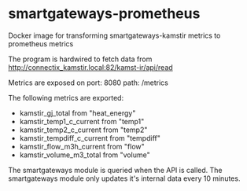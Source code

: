 # smartgateways-prometheus
Docker image for transforming smartgateways-kamstir metrics to prometheus metrics

The program is hardwired to fetch data from http://connectix_kamstir.local:82/kamst-ir/api/read

Metrics are exposed on port: 8080 path: /metrics

The following metrics are exported:

- kamstir_gj_total from "heat_energy"
- kamstir_temp1_c_current from "temp1"
- kamstir_temp2_c_current from "temp2"
- kamstir_tempdiff_c_current from "tempdiff"
- kamstir_flow_m3h_current from "flow"
- kamstir_volume_m3_total from "volume"

The smartgateways module is queried when the API is called.
The smartgateways module only updates it's internal data every 10 minutes.